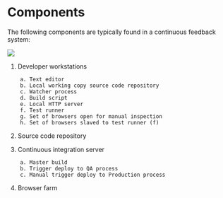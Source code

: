 # Components

The following components are typically found in a continuous feedback system:

<img src="https://docs.google.com/drawings/d/16WzUiSKC4s0E3E8jvCLGMQb30TRqx44Y8DPZzZnx2Us/pub?w=1170&amp;h=948">

1. Developer workstations 
```
    a. Text editor
    b. Local working copy source code repository
    c. Watcher process
    d. Build script
    e. Local HTTP server
    f. Test runner
    g. Set of browsers open for manual inspection
    h. Set of browsers slaved to test runner (f)
```

2. Source code repository

3. Continuous integration server
```
    a. Master build
    b. Trigger deploy to QA process
    c. Manual trigger deploy to Production process
```

4. Browser farm
